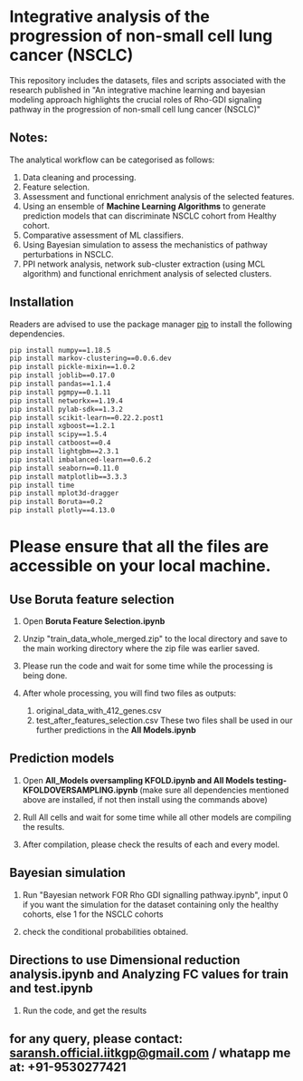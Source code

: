 # Integrative analysis of the progression of non-small cell lung cancer (NSCLC)
This repository includes the datasets, files and scripts associated with the research published in "An integrative machine learning and bayesian modeling approach highlights the crucial roles of Rho-GDI signaling pathway in the progression of non-small cell lung cancer (NSCLC)"

## Notes:

The analytical workflow can be categorised as follows:
1. Data cleaning and processing.
2. Feature selection.
3. Assessment and functional enrichment analysis of the selected features.
4. Using an ensemble of <b>Machine Learning Algorithms</b> to generate prediction models that can discriminate NSCLC cohort from Healthy cohort.
5. Comparative assessment of ML classifiers.
6. Using Bayesian simulation to assess the mechanistics of pathway perturbations in NSCLC.
7. PPI network analysis, network sub-cluster extraction (using MCL algorithm) and functional enrichment analysis of selected clusters.

## Installation

Readers are advised to use the package manager [pip](https://pip.pypa.io/en/stable/) to install the following dependencies.

```bash
pip install numpy==1.18.5
pip install markov-clustering==0.0.6.dev
pip install pickle-mixin==1.0.2
pip install joblib==0.17.0
pip install pandas==1.1.4
pip install pgmpy==0.1.11
pip install networkx==1.19.4
pip install pylab-sdk==1.3.2
pip install scikit-learn==0.22.2.post1
pip install xgboost==1.2.1
pip install scipy==1.5.4
pip install catboost==0.4
pip install lightgbm==2.3.1
pip install imbalanced-learn==0.6.2
pip install seaborn==0.11.0
pip install matplotlib==3.3.3
pip install time
pip install mplot3d-dragger
pip install Boruta==0.2
pip install plotly==4.13.0
```
# Please ensure that all the files are accessible on your local machine.

## Use Boruta feature selection

1. Open <b>Boruta Feature Selection.ipynb</b>

2. Unzip "train_data_whole_merged.zip" to the local directory and save to the main working directory where the zip file was earlier saved. 

3. Please run the code and wait for some time while the processing is being done.

4. After whole processing, you will find two files as outputs:
   1. original_data_with_412_genes.csv
   2. test_after_features_selection.csv
  These two files shall be used in our further predictions in the <b>All Models.ipynb</b>

## Prediction models

1. Open <b>All_Models oversampling KFOLD.ipynb and All Models testing-KFOLDOVERSAMPLING.ipynb </b> (make sure all dependencies mentioned above are installed, if not then install using the commands above)


2. Rull All cells and wait for some time while all other models are compiling the results.

3. After compilation, please check the results of each and every model.

## Bayesian simulation

1. Run "Bayesian network FOR Rho GDI signalling pathway.ipynb", input 0 if you want the simulation for the dataset containing only the healthy cohorts, else 1 for the NSCLC cohorts

2. check the conditional probabilities obtained.

## Directions to use <b> Dimensional reduction analysis.ipynb and Analyzing FC values for train and test.ipynb</b>

1. Run the code, and get the results


## for any query, please contact: saransh.official.iitkgp@gmail.com / whatapp me at: +91-9530277421


